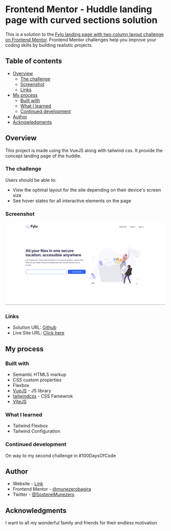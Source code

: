 # Frontend Mentor - Huddle landing page with curved sections solution

This is a solution to the [Fylo landing page with two column layout challenge on Frontend Mentor](https://www.frontendmentor.io/challenges/fylo-landing-page-with-two-column-layout-5ca5ef041e82137ec91a50f5). Frontend Mentor challenges help you improve your coding skills by building realistic projects.

## Table of contents

- [Overview](#overview)
  - [The challenge](#the-challenge)
  - [Screenshot](#screenshot)
  - [Links](#links)
- [My process](#my-process)
  - [Built with](#built-with)
  - [What I learned](#what-i-learned)
  - [Continued development](#continued-development)
- [Author](#author)
- [Acknowledgments](#acknowledgments)

## Overview

This project is made using the VueJS along with tailwind css. It provide the concept landing page of the huddle.

### The challenge

Users should be able to:

- View the optimal layout for the site depending on their device's screen size
- See hover states for all interactive elements on the page

### Screenshot

![](./screenshot.png)

### Links

- Solution URL: [Github](https://github.com/munezerobagira/Fylo-basic)
- Live Site URL: [Click here](https://sostene-1.netlify.app/)

## My process

### Built with

- Semantic HTML5 markup
- CSS custom properties
- Flexbox
- [VueJS](https://vue.org/) - JS library
- [tailwindcss](https://tailwindcss.com/) - CSS Famewrok
- [ViteJS](https://vitejs.dev/)

### What I learned

- Tailwind Flexbox
- Tailwind Configuration

### Continued development

On way to my second challenge in #100DaysOfCode

## Author

- Website - [Link](munezerobagira.github.io)
- Frontend Mentor - [@munezerobagira](https://www.frontendmentor.io/profile/munezerobagira)
- Twitter - [@SosteneMunezero](https://www.twitter.com/SosteneMunezero)

## Acknowledgments

I want to all my wonderful family and friends for their endless motivation
